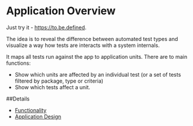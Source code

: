 # Application Overview

Just try it - https://to.be.defined.

The idea is to reveal the difference between automated test types and visualize a way how tests are interacts with a
system internals.

It maps all tests run against the app to application units. There are to main functions:

* Show which units are affected by an individual test (or a set of tests filtered by package, type or criteria)
* Show which tests affect a unit.

##Details
* [Functionality](functionality/functionality.md)
* [Application Design](design/application_design.md)